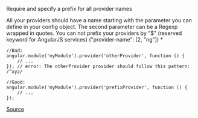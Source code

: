 Require and specify a prefix for all provider names

All your providers should have a name starting with the parameter you can define in your config object. The second parameter can be a Regexp wrapped in quotes. You can not prefix your providers by "$" (reserved keyword for AngularJS services) ("provider-name": [2, "ng"]) *

```
//Bad:
angular.module('myModule').provider('otherProvider', function () {
    // ...
}); // error: The otherProvider provider should follow this pattern: /^xyz/

//Good:
angular.module('myModule').provider('prefixProvider', function () {
    // ...
});
```

[Source](https://github.com/EmmanuelDemey/eslint-plugin-angular/blob/HEAD/docs/rules/provider-name.md)
